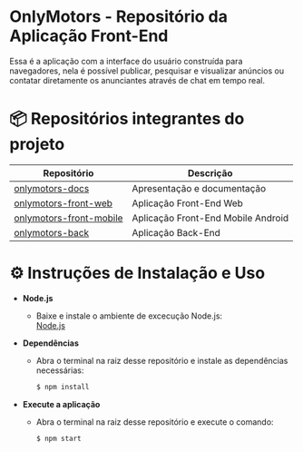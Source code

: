 # OnlyMotors - Repositório da Aplicação Front-End

Essa é a aplicação com a interface do usuário construída para navegadores, nela é possível publicar, pesquisar e visualizar anúncios ou contatar diretamente os anunciantes através de chat em tempo real.

# 📦 Repositórios integrantes do projeto

| Repositório                                                              | Descrição                          |
| ------------------------------------------------------------------------ | ---------------------------------- |
| [onlymotors-docs](https://github.com/onlymotors/onlymotors-docs)    | Apresentação e documentação        |
| [onlymotors-front-web](https://github.com/onlymotors/onlymotors-front-web)    | Aplicação Front-End Web            |
| [onlymotors-front-mobile](https://github.com/onlymotors/onlymotors-front-mobile) | Aplicação Front-End Mobile Android |
| [onlymotors-back](https://github.com/onlymotors/onlymotors-back)         | Aplicação Back-End                 |


# ⚙️ Instruções de Instalação e Uso

<ul>
<li><b>Node.js</b></li>
<ul>
<li>Baixe e instale o ambiente de excecução Node.js:</li>
<a href="https://nodejs.org/en/download">Node.js</a>
</ul>
</ul>

<ul>
<li><b>Dependências</b></li>
<ul>
<li>Abra o terminal na raiz desse repositório e instale as dependências necessárias:
<br/>

```bash
$ npm install
```

</li>
</ul>
</ul>


<ul>
<li><b>Execute a aplicação</b></li>
<ul>
<li>Abra o terminal na raiz desse repositório e execute o comando:
<br/>

```bash
$ npm start
```

</li>
</ul>
</ul>

